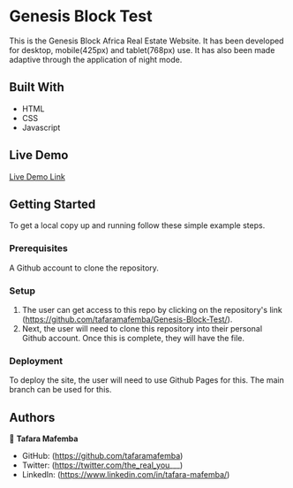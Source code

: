 # Genesis Block Test

This is the Genesis Block Africa Real Estate Website. It has been developed for desktop, mobile(425px) and tablet(768px) use.
It has also been made adaptive through the application of night mode.
## Built With

- HTML
- CSS
- Javascript

## Live Demo

[Live Demo Link](https://tafaramafemba.github.io/Genesis-Block-Test/)

## Getting Started

To get a local copy up and running follow these simple example steps.

### Prerequisites
A Github account to clone the repository.
### Setup
1. The user can get access to this repo by clicking on the repository's link (https://github.com/tafaramafemba/Genesis-Block-Test/).
2. Next, the user will need to clone this repository into their personal Github account. Once this is complete, they will have the file.
### Deployment
To deploy the site, the user will need to use Github Pages for this. The main branch can be used for this.


## Authors

👤 **Tafara Mafemba**

- GitHub: (https://github.com/tafaramafemba)
- Twitter: (https://twitter.com/the_real_you___)
- LinkedIn: (https://www.linkedin.com/in/tafara-mafemba/)
